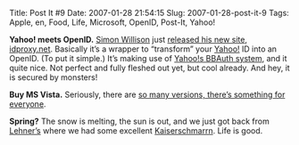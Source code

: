 Title: Post It #9
Date: 2007-01-28 21:54:15
Slug: 2007-01-28-post-it-9
Tags: Apple, en, Food, Life, Microsoft, OpenID, Post-It, Yahoo!


**Yahoo! meets OpenID.** [Simon Willison][1] just [released his new site][2], [idproxy.net][3]. Basically it’s a wrapper to “transform” your [Yahoo!][4] ID into an OpenID. (To put it simple.) It’s making use of [Yahoo!s BBAuth system][5], and it quite nice. Not perfect and fully fleshed out yet, but cool already. And hey, it is secured by monsters!

**Buy MS Vista.** Seriously, there are [so many versions, there’s something for everyone][6].

**Spring?** The snow is melting, the sun is out, and we just got back from [Lehner’s][7] where we had some excellent [Kaiserschmarrn][8]. Life is good.

   [1]: http://simonwillison.net/
   [2]: http://simonwillison.net/2007/Jan/27/idproxy/
   [3]: http://idproxy.net
   [4]: http://www.yahoo.com/
   [5]: http://developer.yahoo.com/auth/
   [6]: http://www.joyoftech.com/joyoftech/joyarchives/915.html
   [7]: http://www.lehners-wirtshaus.de/index.php?s=&eid=73
   [8]: http://en.wikipedia.org/wiki/Kaiserschmarrn
